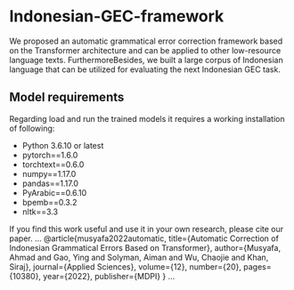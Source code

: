 # Indonesian-GEC-framework
We proposed an automatic grammatical error correction framework based on the Transformer architecture and can be applied to other low-resource language texts. FurthermoreBesides, we built a large corpus of Indonesian language that can be utilized for evaluating the next Indonesian GEC task.


## Model requirements
Regarding load and run the trained models it requires a working installation of following:
- Python 3.6.10 or latest 
- pytorch==1.6.0
- torchtext==0.6.0
- numpy==1.17.0
- pandas==1.17.0
- PyArabic==0.6.10
- bpemb==0.3.2
- nltk==3.3


If you find this work useful and use it in your own research, please cite our paper.
...
@article{musyafa2022automatic,
  title={Automatic Correction of Indonesian Grammatical Errors Based on Transformer},
  author={Musyafa, Ahmad and Gao, Ying and Solyman, Aiman and Wu, Chaojie and Khan, Siraj},
  journal={Applied Sciences},
  volume={12},
  number={20},
  pages={10380},
  year={2022},
  publisher={MDPI}
}
...
